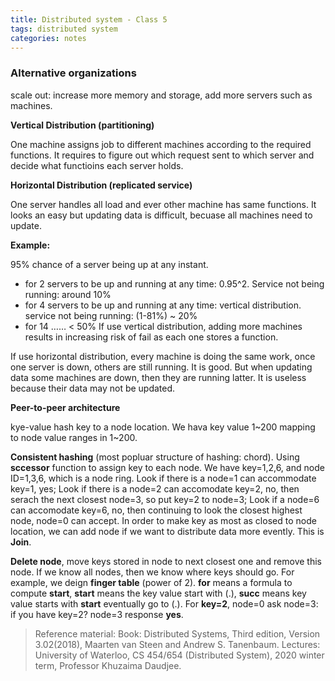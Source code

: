 ```yaml
---
title: Distributed system - Class 5
tags: distributed system
categories: notes
---
```

### Alternative organizations
scale out: increase more memory and storage, add more servers such as machines.

**Vertical Distribution (partitioning)**

One machine assigns job to different machines according to the required functions. It requires to figure out which request sent to which server and decide what functioins each server holds.

**Horizontal Distribution (replicated service)**

One server handles all load and ever other machine has same functions. It looks an easy but updating data is difficult, becuase all machines need to update.

**Example:**

95% chance of a server being up at any instant.
+ for 2 servers to be up and running at any time: 0.95^2. Service not being running: around 10%
+ for 4 servers to be up and running at any time: vertical distribution. service not being running: (1-81%) ~ 20%
+ for 14 …… < 50%
If use vertical distribution, adding more machines results in increasing risk of fail as each one stores a function.

If use horizontal distribution, every machine is doing the same work, once one server is down, others are still running. It is good. But when updating data some machines are down, then they are running latter. It is useless because their data may not be updated.

**Peer-to-peer architecture**

kye-value hash key to a node location. We hava key value 1~200 mapping to node value ranges in 1~200. 

**Consistent hashing** (most popluar structure of hashing: chord). Using **sccessor** function to assign key to each node. We have key=1,2,6, and node ID=1,3,6, which is a node ring. Look if there is a node=1 can accommodate key=1, yes; Look if there is a node=2 can accomodate key=2, no, then serach the next closest node=3, so put key=2 to node=3; Look if a node=6 can accomodate key=6, no, then continuing to look the closest highest node, node=0 can accept. In order to make key as most as closed to node location, we can add node if we want to distribute data more evently. This is **Join**.

**Delete  node**, move keys stored in node to next closest one and remove this node. If we know all nodes, then we know where keys should go. For example, we deign **finger table** (power of 2). **for** means a formula to compute **start**, **start** means the key value start with (.), **succ** means key value starts with **start** eventually go to (.). For **key=2**, node=0 ask node=3: if you have key=2? node=3 response **yes**.

> Reference material: 
> Book: Distributed Systems, Third edition, Version 3.02(2018), Maarten van Steen and Andrew S. Tanenbaum.
> Lectures: University of Waterloo, CS 454/654 (Distributed System), 2020 winter term, Professor Khuzaima Daudjee.
